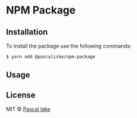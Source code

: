 # NPM Package

## Installation

To install the package use the following commands:

```bash
$ yarn add @pascaliske/npm-package
```

## Usage

## License

MIT © [Pascal Iske](https://pascaliske.dev)

